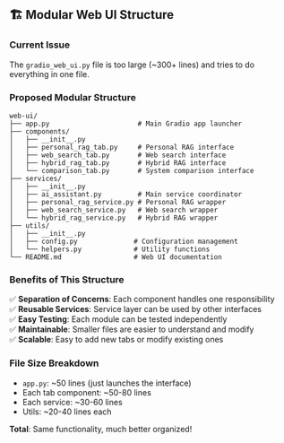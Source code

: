## 🏗 Modular Web UI Structure

### Current Issue
The `gradio_web_ui.py` file is too large (~300+ lines) and tries to do everything in one file.

### Proposed Modular Structure

```
web-ui/
├── app.py                      # Main Gradio app launcher
├── components/
│   ├── __init__.py
│   ├── personal_rag_tab.py     # Personal RAG interface
│   ├── web_search_tab.py       # Web search interface  
│   ├── hybrid_rag_tab.py       # Hybrid RAG interface
│   └── comparison_tab.py       # System comparison interface
├── services/
│   ├── __init__.py
│   ├── ai_assistant.py         # Main service coordinator
│   ├── personal_rag_service.py # Personal RAG wrapper
│   ├── web_search_service.py   # Web search wrapper
│   └── hybrid_rag_service.py   # Hybrid RAG wrapper
├── utils/
│   ├── __init__.py
│   ├── config.py              # Configuration management
│   └── helpers.py             # Utility functions
└── README.md                  # Web UI documentation
```

### Benefits of This Structure

✅ **Separation of Concerns**: Each component handles one responsibility  
✅ **Reusable Services**: Service layer can be used by other interfaces  
✅ **Easy Testing**: Each module can be tested independently  
✅ **Maintainable**: Smaller files are easier to understand and modify  
✅ **Scalable**: Easy to add new tabs or modify existing ones  

### File Size Breakdown

- `app.py`: ~50 lines (just launches the interface)
- Each tab component: ~50-80 lines  
- Each service: ~30-60 lines
- Utils: ~20-40 lines each

**Total**: Same functionality, much better organized!